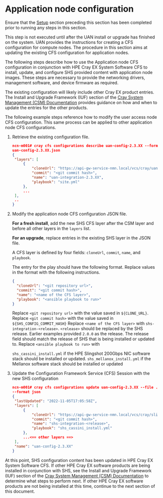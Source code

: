 
# Application node configuration

Ensure that the [Setup](setup.md#setup) section preceding this section has been completed prior to running any steps in this section.

This step is not executed until after the UAN install or upgrade has finished on the system. UAN provides the instructions for creating a CFS configuration for compute nodes. The procedure in this section aims at updating the existing CFS configuration for application nodes.

The following steps describe how to use the Application node CFS configuration in conjunction with HPE Cray EX System Software CFS to install, update, and configure SHS provided content with application node images. These steps are necessary to provide the networking drivers, management software, and device firmware as required.

The existing configuration will likely include other Cray EX product entries. The Install and Upgrade Framework (IUF) section of the [Cray System Management (CSM) Documentation](https://cray-hpe.github.io/docs-csm/en-14/operations/iuf/iuf/) provides guidance on how and when to update the entries for the other products.

The following example steps reference how to modify the user access node CFS configuration. This same process can be applied to other application node CFS configurations.

1. Retrieve the existing configuration file.

   ```json
   ncn-m001# cray cfs configurations describe uan-config-2.3.XX --format json | jq ". | {layers}" >
   uan-config-2.3.XX.json
   {
    "layers": [
        {
            "cloneUrl": "https://api-gw-service-nmn.local/vcs/cray/uan-config-management.git",
            "commit": "<git commit hash>",
            "name": "uan-integration-2.3.XX",
            "playbook": "site.yml"
        },
        ...
    ],
    ..
   }
   ```

2. Modify the application node CFS configuration JSON file.

   **For a fresh install**, add the new SHS CFS layer after the CSM layer and before all other layers in the `layers` list.

   **For an upgrade**, replace entries in the existing SHS layer in the JSON file.

   A CFS layer is defined by four fields: `cloneUrl`, `commit`, `name`, and `playbook`.

   The entry for the play should have the following format. Replace values in the format with the following instructions.

   ```json
   {
     "cloneUrl": "<git repository url>",
     "commit": "<git commit hash>",
     "name": "<name of the CFS layer>",
     "playbook": "<ansible playbook to run>"
   }
   ```

   Replace `<git repository url>` with the value saved in `${CLONE_URL}`.
   Replace `<git commit hash>` with the value saved in `${SHS_CONFIG_COMMIT_HASH}`
   Replace `<name of the CFS layer>` with `shs-integration-<release>`. `<release>` should be replaced by the SHS release. Earlier examples provided `2.0.0` as the release. The release field should match the release of SHS that is being installed or updated to.
   Replace `<ansible playbook to run>` with

   `shs_cassini_install.yml` if the HPE Slingshot 200Gbps NIC software stack should be installed or updated.
   `shs_mellanox_install.yml` if the Mellanox software stack should be installed or updated

3. Update the Configuration Framework Service (CFS) Session with the new SHS configuration

   ```json
   ncn-m001# cray cfs configurations update uan-config-2.3.XX --file ./uan-config-2.3.XX.json \
   --format json
   {
    "lastUpdated": "2022-11-05T17:05:58Z",
    "layers": [
        {
            "cloneUrl": "https://api-gw-service-nmn.local/vcs/cray/slingshot-host-software-config-management.git",
            "commit": "<git commit hash>",
            "name": "shs-integration-<release>",
            "playbook": "shs_cassini_install.yml"
        },
        ...<== other layers ==>
    ],
    "name": "uan-config-2.3.XX"
   }
   ```

At this point, SHS configuration content has been updated in HPE Cray EX System Software CFS. If other HPE Cray EX software products are being installed in conjunction with SHS, see the Install and Upgrade Framework (IUF) section of the [Cray System Management (CSM) Documentation](https://cray-hpe.github.io/docs-csm/en-14/operations/iuf/iuf/) to determine what steps to perform next. If other HPE Cray EX software products are not being installed at this time, continue to the next section of this document.
